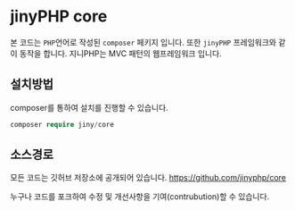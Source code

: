 # jinyPHP core
본 코드는 `PHP`언어로 작성된 `composer` 페키지 입니다. 또한 `jinyPHP` 프레임워크와 같이 동작을 합니다.
지니PHP는 MVC 패턴의 웹프레임워크 입니다.


## 설치방법
composer를 통하여 설치를 진행할 수 있습니다.

```php
composer require jiny/core
```


## 소스경로
모든 코드는 깃허브 저장소에 공개되어 있습니다.
https://github.com/jinyphp/core

누구나 코드를 포크하여 수정 및 개선사항을 기여(contrubution)할 수 있습니다.
